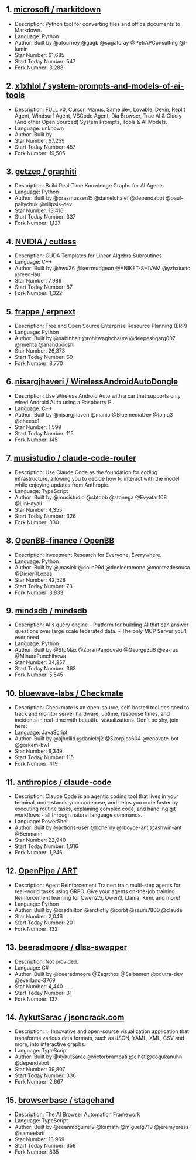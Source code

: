 ## 1. [microsoft / markitdown](https://github.com/microsoft/markitdown)
- Description: Python tool for converting files and office documents to Markdown.
- Language: Python
- Author: Built by @afourney @gagb @sugatoray @PetrAPConsulting @l-lumin
- Star Number: 61,685
- Start Today Number: 547
- Fork Number: 3,288

## 2. [x1xhlol / system-prompts-and-models-of-ai-tools](https://github.com/x1xhlol/system-prompts-and-models-of-ai-tools)
- Description: FULL v0, Cursor, Manus, Same.dev, Lovable, Devin, Replit Agent, Windsurf Agent, VSCode Agent, Dia Browser, Trae AI & Cluely (And other Open Sourced) System Prompts, Tools & AI Models.
- Language: unknown
- Author: Built by 
- Star Number: 67,259
- Start Today Number: 457
- Fork Number: 19,505

## 3. [getzep / graphiti](https://github.com/getzep/graphiti)
- Description: Build Real-Time Knowledge Graphs for AI Agents
- Language: Python
- Author: Built by @prasmussen15 @danielchalef @dependabot @paul-paliychuk @ellipsis-dev
- Star Number: 13,416
- Start Today Number: 337
- Fork Number: 1,127

## 4. [NVIDIA / cutlass](https://github.com/NVIDIA/cutlass)
- Description: CUDA Templates for Linear Algebra Subroutines
- Language: C++
- Author: Built by @hwu36 @kerrmudgeon @ANIKET-SHIVAM @yzhaiustc @reed-lau
- Star Number: 7,989
- Start Today Number: 87
- Fork Number: 1,322

## 5. [frappe / erpnext](https://github.com/frappe/erpnext)
- Description: Free and Open Source Enterprise Resource Planning (ERP)
- Language: Python
- Author: Built by @nabinhait @rohitwaghchaure @deepeshgarg007 @rmehta @anandpdoshi
- Star Number: 26,373
- Start Today Number: 69
- Fork Number: 8,770

## 6. [nisargjhaveri / WirelessAndroidAutoDongle](https://github.com/nisargjhaveri/WirelessAndroidAutoDongle)
- Description: Use Wireless Android Auto with a car that supports only wired Android Auto using a Raspberry Pi.
- Language: C++
- Author: Built by @nisargjhaveri @manio @BluemediaDev @Ioniq3 @cheese1
- Star Number: 1,599
- Start Today Number: 115
- Fork Number: 145

## 7. [musistudio / claude-code-router](https://github.com/musistudio/claude-code-router)
- Description: Use Claude Code as the foundation for coding infrastructure, allowing you to decide how to interact with the model while enjoying updates from Anthropic.
- Language: TypeScript
- Author: Built by @musistudio @sbtobb @stonega @Evyatar108 @LinHayaii
- Star Number: 4,355
- Start Today Number: 326
- Fork Number: 330

## 8. [OpenBB-finance / OpenBB](https://github.com/OpenBB-finance/OpenBB)
- Description: Investment Research for Everyone, Everywhere.
- Language: Python
- Author: Built by @jmaslek @colin99d @deeleeramone @montezdesousa @DidierRLopes
- Star Number: 42,528
- Start Today Number: 73
- Fork Number: 3,833

## 9. [mindsdb / mindsdb](https://github.com/mindsdb/mindsdb)
- Description: AI's query engine - Platform for building AI that can answer questions over large scale federated data. - The only MCP Server you'll ever need
- Language: Python
- Author: Built by @StpMax @ZoranPandovski @George3d6 @ea-rus @MinuraPunchihewa
- Star Number: 34,257
- Start Today Number: 363
- Fork Number: 5,545

## 10. [bluewave-labs / Checkmate](https://github.com/bluewave-labs/Checkmate)
- Description: Checkmate is an open-source, self-hosted tool designed to track and monitor server hardware, uptime, response times, and incidents in real-time with beautiful visualizations. Don't be shy, join here:
- Language: JavaScript
- Author: Built by @ajhollid @danielcj2 @Skorpios604 @renovate-bot @gorkem-bwl
- Star Number: 6,349
- Start Today Number: 115
- Fork Number: 419

## 11. [anthropics / claude-code](https://github.com/anthropics/claude-code)
- Description: Claude Code is an agentic coding tool that lives in your terminal, understands your codebase, and helps you code faster by executing routine tasks, explaining complex code, and handling git workflows - all through natural language commands.
- Language: PowerShell
- Author: Built by @actions-user @bcherny @rboyce-ant @ashwin-ant @8enmann
- Star Number: 22,940
- Start Today Number: 1,916
- Fork Number: 1,246

## 12. [OpenPipe / ART](https://github.com/OpenPipe/ART)
- Description: Agent Reinforcement Trainer: train multi-step agents for real-world tasks using GRPO. Give your agents on-the-job training. Reinforcement learning for Qwen2.5, Qwen3, Llama, Kimi, and more!
- Language: Python
- Author: Built by @bradhilton @arcticfly @corbt @saum7800 @claude
- Star Number: 2,046
- Start Today Number: 201
- Fork Number: 132

## 13. [beeradmoore / dlss-swapper](https://github.com/beeradmoore/dlss-swapper)
- Description: Not provided. 
- Language: C#
- Author: Built by @beeradmoore @Zagrthos @Saibamen @odutra-dev @everland-3769
- Star Number: 4,440
- Start Today Number: 31
- Fork Number: 137

## 14. [AykutSarac / jsoncrack.com](https://github.com/AykutSarac/jsoncrack.com)
- Description: ✨ Innovative and open-source visualization application that transforms various data formats, such as JSON, YAML, XML, CSV and more, into interactive graphs.
- Language: TypeScript
- Author: Built by @AykutSarac @victorbrambati @cihat @dogukanuhn @dependabot
- Star Number: 39,807
- Start Today Number: 336
- Fork Number: 2,667

## 15. [browserbase / stagehand](https://github.com/browserbase/stagehand)
- Description: The AI Browser Automation Framework
- Language: TypeScript
- Author: Built by @seanmcguire12 @kamath @miguelg719 @jeremypress @sameelarif
- Star Number: 13,969
- Start Today Number: 358
- Fork Number: 835